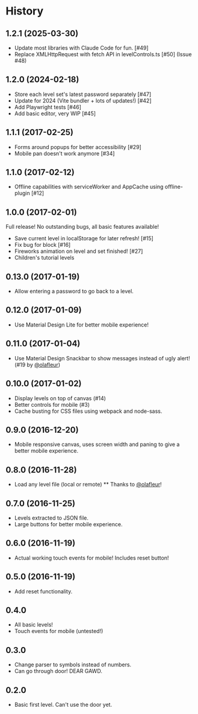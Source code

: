 # History

## 1.2.1 (2025-03-30)

- Update most libraries with Claude Code for fun. [#49]
- Replace XMLHttpRequest with fetch API in levelControls.ts [#50] (Issue #48)

## 1.2.0 (2024-02-18)

- Store each level set's latest password separately [#47]
- Update for 2024 (Vite bundler + lots of updates!) [#42]
- Add Playwright tests [#46]
- Add basic editor, very WIP [#45]

## 1.1.1 (2017-02-25)

- Forms around popups for better accessibility [#29]
- Mobile pan doesn't work anymore [#34]

## 1.1.0 (2017-02-12)

- Offline capabilities with serviceWorker and AppCache using offline-plugin [#12]

## 1.0.0 (2017-02-01)

Full release! No outstanding bugs, all basic features available!

- Save current level in localStorage for later refresh! [#15]
- Fix bug for block [#16]
- Fireworks animation on level and set finished! [#27]
- Children's tutorial levels

## 0.13.0 (2017-01-19)

- Allow entering a password to go back to a level.

## 0.12.0 (2017-01-09)

- Use Material Design Lite for better mobile experience!

## 0.11.0 (2017-01-04)

- Use Material Design Snackbar to show messages instead of ugly alert! (#19 by [@olafleur](https://github.com/olafleur))

## 0.10.0 (2017-01-02)

- Display levels on top of canvas (#14)
- Better controls for mobile (#3)
- Cache busting for CSS files using webpack and node-sass.

## 0.9.0 (2016-12-20)

- Mobile responsive canvas, uses screen width and paning to give a better mobile experience.

## 0.8.0 (2016-11-28)

- Load any level file (local or remote)
  \*\* Thanks to [@olafleur](https://github.com/olafleur)!

## 0.7.0 (2016-11-25)

- Levels extracted to JSON file.
- Large buttons for better mobile experience.

## 0.6.0 (2016-11-19)

- Actual working touch events for mobile! Includes reset button!

## 0.5.0 (2016-11-19)

- Add reset functionality.

## 0.4.0

- All basic levels!
- Touch events for mobile (untested!)

## 0.3.0

- Change parser to symbols instead of numbers.
- Can go through door! DEAR GAWD.

## 0.2.0

- Basic first level. Can't use the door yet.
